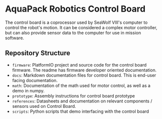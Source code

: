 # AquaPack Robotics Control Board

The control board is a coprocessor used by SeaWolf VIII's computer to control the robot's motion. It can be considered a complex motor controller, but can also provide sensor data to the computer for use in mission software.


## Repository Structure

- `firmware`: PlatformIO project and source code for the control board firmware. The readme has firmware developer oriented documentation.
- `docs`: Markdown documentation files for control board. This is end-user facing documentation.
- `math`: Documentation of the math used for motor control, as well as a demo in numpy.
- `prototype`: Assembly instructions for control board prototype
- `references`: Datasheets and documentation on relevant components / sensors used on Control Board.
- `scripts`: Python scripts that demo interfacing with the control board
